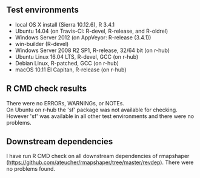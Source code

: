 ## Test environments
* local OS X install (Sierra 10.12.6), R 3.4.1
* Ubuntu 14.04 (on Travis-CI: R-devel, R-release, and R-oldrel)
* Windows Server 2012 (on AppVeyor: R-release (3.4.1))
* win-builder (R-devel)
* Windows Server 2008 R2 SP1, R-release, 32/64 bit (on r-hub)
* Ubuntu Linux 16.04 LTS, R-devel, GCC (on r-hub)
* Debian Linux, R-patched, GCC (on r-hub)
* macOS 10.11 El Capitan, R-release (on r-hub)

## R CMD check results
There were no ERRORs, WARNINGs, or NOTEs.  
On Ubuntu on r-hub the 'sf' package was not available for checking. However 
'sf' was available in all other test environments and there were no problems.

## Downstream dependencies
I have run R CMD check on all downstream dependencies of rmapshaper (https://github.com/ateucher/rmapshaper/tree/master/revdep). There were no
problems found.
